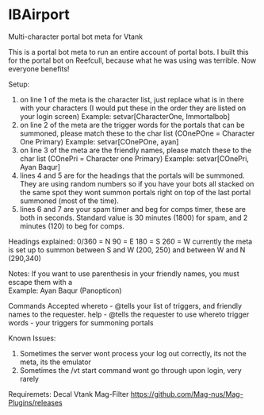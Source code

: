 # IBAirport
Multi-character portal bot meta for Vtank

This is a portal bot meta to run an entire account of portal bots. I built this for the portal bot on Reefcull, because what he was using was terrible. Now everyone benefits!

Setup:
1. on line 1 of the meta is the character list, just replace what is in there with your characters (I would put these in the order they are listed on your login screen)
Example: setvar[CharacterOne, Immortalbob]
2. on line 2 of the meta are the trigger words for the portals that can be summoned, please match these to the char list (COnePOne = Character One Primary)
Example: setvar[COnePOne, ayan]
3. on line 3 of the meta are the friendly names, please match these to the char list (COnePri = Character one Primary)
Example: setvar[COnePri, Ayan Baqur]
4. lines 4 and 5 are for the headings that the portals will be summoned. They are using random numbers so if you have your bots all stacked on the same spot they wont summon portals right on top of the last portal summoned (most of the time).
5. lines 6 and 7 are your spam timer and beg for comps timer, these are both in seconds. Standard value is 30 minutes (1800) for spam, and 2 minutes (120) to beg for comps.

Headings explained:
0/360 = N
90 = E
180 = S
260 = W
currently the meta is set up to summon between S and W (200, 250) and between W and N (290,340)

Notes:
If you want to use parenthesis in your friendly names, you must escape them with a \
Example: Ayan Baqur \(Panopticon\)

Commands Accepted
whereto - @tells your list of triggers, and friendly names to the requester.
help - @tells the requester to use whereto
trigger words - your triggers for summoning portals

Known Issues:
1. Sometimes the server wont process your log out correctly, its not the meta, its the emulator
2. Sometimes the /vt start command wont go through upon login, very rarely

Requiremets:
Decal
Vtank
Mag-Filter https://github.com/Mag-nus/Mag-Plugins/releases
